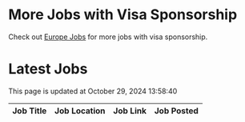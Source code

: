# More Jobs with Visa Sponsorship

Check out [Europe Jobs](https://github.com/sureshparimi/europejobs#latest-jobs) for more jobs with visa sponsorship.

# Latest Jobs

This page is updated at October 29, 2024 13:58:40

| Job Title | Job Location | Job Link | Job Posted |
| --- | --- | --- | --- |
